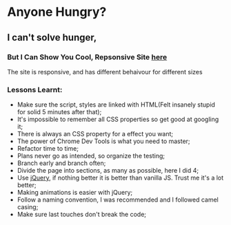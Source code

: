# Anyone Hungry?
## I can't solve hunger,
### But I Can Show You Cool, Repsonsive Site [here](https://egnalud-jarivar.github.io/Foods/)

The site is responsive, and has different behaivour for different sizes

### Lessons Learnt:
- Make sure the script, styles are linked with HTML(Felt insanely stupid for solid 5 minutes after that);
- It's impossible to remember all CSS properties so get good at googling it;
- There is always an CSS property for a effect you want;
- The power of Chrome Dev Tools is what you need to master;
- Refactor time to time;
- Plans never go as intended, so organize the testing;
- Branch early and branch often;
- Divide the page into sections, as many as possible, here I did 4;
- Use [jQuery](https://api.jquery.com/), if nothing better it is better than vanilla JS. Trust me it's a lot better;
- Making animations is easier with jQuery;
- Follow a naming convention, I was recommended and I followed camel casing;
- Make sure last touches don't break the code;